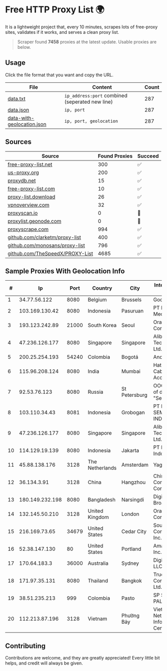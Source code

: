 
# Free HTTP Proxy List 🌍

It is a lightweight project that, every 10 minutes, scrapes lots of free-proxy sites, validates if it works, and serves a clean proxy list.


> Scraper found **7458** proxies at the latest update. Usable proxies are below.

## Usage

Click the file format that you want and copy the URL.


|File|Content|Count|
|----|-------|-----|
|[data.txt](https://raw.githubusercontent.com/themiralay/Proxy-List-World/master/data.txt)|`ip_address:port` combined (seperated new line)|287|
|[data.json](https://raw.githubusercontent.com/themiralay/Proxy-List-World/master/data.json)|`ip, port`|287|
|[data-with-geolocation.json](https://raw.githubusercontent.com/themiralay/Proxy-List-World/master/data-with-geolocation.json)|`ip, port, geolocation`|287|

## Sources

|Source|Found Proxies|Succeed|
|------|-------------|-------|
|[free-proxy-list.net](https://free-proxy-list.net)|300|✅|
|[us-proxy.org](https://www.us-proxy.org)|200|✅|
|[proxydb.net](http://proxydb.net)|15|✅|
|[free-proxy-list.com](https://free-proxy-list.com/?page=&port=&type%5B%5D=http&type%5B%5D=https&up_time=0&search=Search)|10|✅|
|[proxy-list.download](https://www.proxy-list.download/HTTP)|26|✅|
|[vpnoverview.com](https://vpnoverview.com/privacy/anonymous-browsing/free-proxy-servers)|32|✅|
|[proxyscan.io](https://www.proxyscan.io)|0|🚫|
|[proxylist.geonode.com](https://proxylist.geonode.com/api/proxy-list?limit=300&page=1&sort_by=lastChecked&sort_type=desc&protocols=http,https)|0|🚫|
|[proxyscrape.com](https://api.proxyscrape.com/v2/?request=displayproxies&protocol=http&timeout=10000&country=all&ssl=all&anonymity=all)|994|✅|
|[github.com/clarketm/proxy-list](https://raw.githubusercontent.com/clarketm/proxy-list/master/proxy-list-raw.txt)|400|✅|
|[github.com/monosans/proxy-list](https://raw.githubusercontent.com/monosans/proxy-list/main/proxies/http.txt)|796|✅|
|[github.com/TheSpeedX/PROXY-List](https://raw.githubusercontent.com/TheSpeedX/PROXY-List/master/http.txt)|4685|✅|


## Sample Proxies With Geolocation Info

|#|Ip|Port|Country|City|Internet Service Provider|
|-|--|----|-------|----|-------------------------|
|1|34.77.56.122|8080|Belgium|Brussels|Google LLC|
|2|103.169.130.42|8080|Indonesia|Pasuruan|PT Lancar Artha Media Data|
|3|193.123.242.89|21000|South Korea|Seoul|Oracle Corporation|
|4|47.236.126.177|8080|Singapore|Singapore|Alibaba (US) Technology Co., Ltd.|
|5|200.25.254.193|54240|Colombia|Bogotá|Andinet ON Line|
|6|115.96.208.124|8080|India|Mumbai|Hathway IP over Cable Internet Access|
|7|92.53.76.123|8080|Russia|St Petersburg|OOO "Network of data-centers "Selectel"|
|8|103.110.34.43|8081|Indonesia|Grobogan|PT RECONET SEMESTA INDONESIA|
|9|47.236.126.177|8080|Singapore|Singapore|Alibaba (US) Technology Co., Ltd.|
|10|114.129.19.139|8080|Indonesia|Jakarta|PT Hipernet Indodata|
|11|45.88.138.176|3128|The Netherlands|Amsterdam|Yaglom Labs Ltd|
|12|36.134.3.91|3128|China|Hangzhou|China Mobile Communications Corporation|
|13|180.149.232.198|8080|Bangladesh|Narsingdi|Digi Jadoo Broadband Ltd|
|14|132.145.50.210|3128|United Kingdom|London|Oracle Corporation|
|15|216.169.73.65|34679|United States|Cedar City|South Central Communications, Inc.|
|16|52.38.147.130|80|United States|Portland|Amazon.com, Inc.|
|17|170.64.183.3|36000|Australia|Sydney|DigitalOcean, LLC|
|18|171.97.35.131|8080|Thailand|Bangkok|True Internet Corporation CO. Ltd.|
|19|38.51.235.213|999|Colombia|Pasto|SP SISTEMAS PALACIOS LTDA|
|20|112.213.87.196|3128|Vietnam|Phường Bảy|Vietnam Internet Network Information Center|



## Contributing

Contributions are welcome, and they are greatly appreciated! Every
little bit helps, and credit will always be given.

